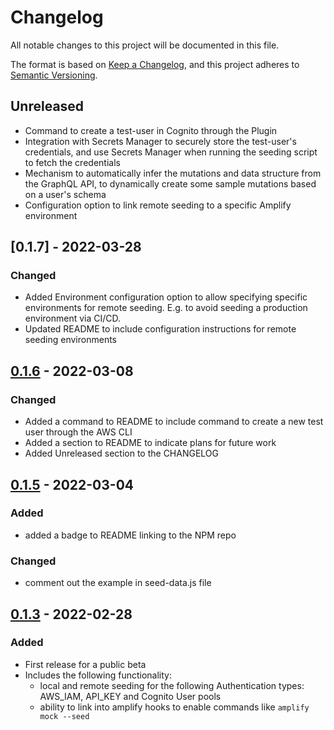 # Changelog

All notable changes to this project will be documented in this file.

The format is based on [Keep a Changelog](https://keepachangelog.com/en/1.0.0/),
and this project adheres to [Semantic Versioning](https://semver.org/spec/v2.0.0.html).

## Unreleased
- Command to create a test-user in Cognito through the Plugin
- Integration with Secrets Manager to securely store the test-user's credentials, and use Secrets Manager when running the seeding script to fetch the credentials
- Mechanism to automatically infer the mutations and data structure from the GraphQL API, to dynamically create some sample mutations based on a user's schema
- Configuration option to link remote seeding to a specific Amplify environment

## [0.1.7] - 2022-03-28
### Changed
- Added Environment configuration option to allow specifying specific environments for remote seeding. E.g. to avoid seeding a production environment via CI/CD.
- Updated README to include configuration instructions for remote seeding environments

## [0.1.6] - 2022-03-08
### Changed
- Added a command to README to include command to create a new test user through the AWS CLI
- Added a section to README to indicate plans for future work
- Added Unreleased section to the CHANGELOG

## [0.1.5] - 2022-03-04 

### Added
- added a badge to README linking to the NPM repo

### Changed
- comment out the example in seed-data.js file

## [0.1.3] - 2022-02-28 

### Added

- First release for a public beta
- Includes the following functionality: 
  - local and remote seeding for the following Authentication types: AWS_IAM, API_KEY and Cognito User pools
  - ability to link into amplify hooks to enable commands like `amplify mock --seed`

[0.1.6]: https://github.com/awslabs/amplify-graphql-seed-plugin/releases/tag/v0.1.6
[0.1.5]: https://github.com/awslabs/amplify-graphql-seed-plugin/releases/tag/v0.1.5
[0.1.4]: https://github.com/awslabs/amplify-graphql-seed-plugin/releases/tag/v0.1.4
[0.1.3]: https://github.com/awslabs/amplify-graphql-seed-plugin/releases/tag/v0.1.3
